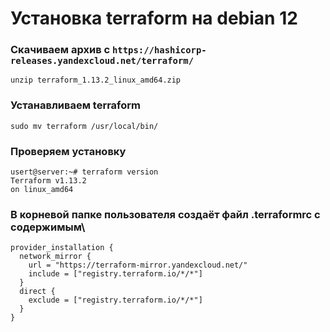 # Установка terraform на debian 12

### Скачиваем архив с `https://hashicorp-releases.yandexcloud.net/terraform/`
```
unzip terraform_1.13.2_linux_amd64.zip
```
### Устанавливаем terraform 
```
sudo mv terraform /usr/local/bin/
```
### Проверяем установку
```
usert@server:~# terraform version
Terraform v1.13.2
on linux_amd64
```
### В корневой папке пользователя создаёт файл .terraformrc с содержимым\
```
provider_installation {
  network_mirror {
    url = "https://terraform-mirror.yandexcloud.net/"
    include = ["registry.terraform.io/*/*"]
  }
  direct {
    exclude = ["registry.terraform.io/*/*"]
  }
} 
```
